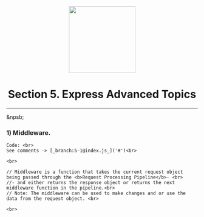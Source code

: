 <div align="center" height="20px">
<img width="175px" src="https://cdn.freebiesupply.com/logos/large/2x/nodejs-1-logo-png-transparent.png">

</div>
<div align="center"> 
<h1>Section 5. Express Advanced Topics</h1>
 <hr style="color: black;">
 </div>

&npsb;

### 1) Middleware.
    Code: <br>
    See comments -> [_branch:5-1@index.js_]('#')<br>
    
    <br>

    // Middleware is a function that takes the current request object being passed through the <b>Request Processing Pipeline</b>- <br>
    //- and either returns the response object or returns the next middleware function in the pipeline.<br> 
    // Note: The middleware can be used to make changes and or use the data from the request object. <br>
    
    <br>
